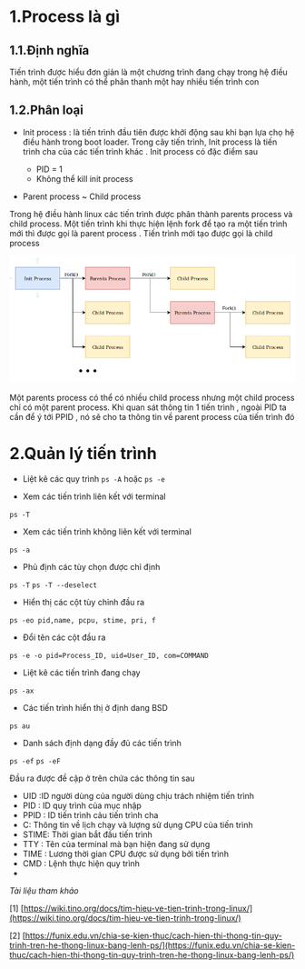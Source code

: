 # 1.Process là gì 
## 1.1.Định nghĩa
Tiến trình được hiểu đơn giản là một chương trình đang chạy trong hệ điều hành, một tiến trình có thể phân thanh một hay nhiều tiến trình con 
## 1.2.Phân loại 
- Init process : là tiến trình đầu tiên được khởi động sau khi bạn lựa chọ hệ điều hành trong boot loader. Trong cây tiến trình, Init process là tiến trình cha của các tiến trình khác . Init process có đặc điểm sau 
  - PID = 1
  - Không thể kill init process

- Parent process ~ Child process

Trong hệ điều hành linux các tiến trình được phân thành parents process và child process. Một tiến trình khi thực hiện lệnh fork để tạo ra một tiến trình mới thì được gọi là parent process . Tiến trình mới tạo được gọi là child process

![Alt text](../imgs/1.png)

Một parents process có thể có nhiều child process nhưng một child process chỉ có một parent process. Khi quan sát thông tin 1 tiến trình , ngoài PID ta cần để ý tới PPID , nó sẽ cho ta thông tin về parent process của tiến trình đó 

# 2.Quản lý tiến trình 

- Liệt kê các quy trình
`ps -A` hoặc `ps -e`

- Xem các tiến trình liên kết với terminal

`ps -T`

- Xem các tiến trình không liên kết với terminal

`ps -a`

- Phủ định các tùy chọn được chỉ định

`ps -T`
`ps -T --deselect`

- Hiển thị các cột tùy chỉnh đầu ra 

`ps -eo pid,name, pcpu, stime, pri, f`

- Đổi tên các cột đầu ra

`ps -e -o pid=Process_ID, uid=User_ID, com=COMMAND`

- Liệt kê các tiến trình đang chạy 

`ps -ax`

- Các tiến trình hiển thị ở định dang BSD

`ps au`

- Danh sách định dạng đầy đủ các tiến trình

`ps -ef`
`ps -eF`

Đầu ra được đề cập ở trên chứa các thông tin sau 

- UID :ID người dùng của người dùng chịu trách nhiệm tiến trình
- PID : ID quy trình của mục nhập 
- PPID : ID tiến trình cảu tiến trình cha 
- C: Thông tin về lịch chạy và lượng sử dụng CPU của tiến trình 
- STIME: Thời gian bắt đầu tiến trình 
- TTY : Tên của terminal mà bạn hiện đang sử dụng 
- TIME : Lương thời gian CPU được sử dụng bởi tiến trình 
- CMD : Lệnh thực hiện quy trình 
- 


*Tài liệu tham khảo*

[1] [https://wiki.tino.org/docs/tim-hieu-ve-tien-trinh-trong-linux/](https://wiki.tino.org/docs/tim-hieu-ve-tien-trinh-trong-linux/)

[2] [https://funix.edu.vn/chia-se-kien-thuc/cach-hien-thi-thong-tin-quy-trinh-tren-he-thong-linux-bang-lenh-ps/](https://funix.edu.vn/chia-se-kien-thuc/cach-hien-thi-thong-tin-quy-trinh-tren-he-thong-linux-bang-lenh-ps/)